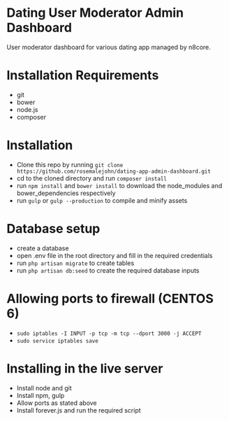 # Dating User Moderator Admin Dashboard

User moderator dashboard for various dating app managed by n8core.

# Installation Requirements

- git
- bower
- node.js
- composer

# Installation

- Clone this repo by running `git clone https://github.com/rosemalejohn/dating-app-admin-dashboard.git`
- cd to the cloned directory and run `composer install`
- run `npm install` and `bower install` to download the node_modules and bower_dependencies respectively
- run `gulp` or `gulp --production` to compile and minify assets

# Database setup

- create a database
- open .env file in the root directory and fill in the required credentials
- run `php artisan migrate` to create tables
- run `php artisan db:seed` to create the required database inputs

# Allowing ports to firewall (CENTOS 6)

- `sudo iptables -I INPUT -p tcp -m tcp --dport 3000 -j ACCEPT`
- `sudo service iptables save`

# Installing in the live server

- Install node and git
- Install npm, gulp
- Allow ports as stated above
- Install forever.js and run the required script
